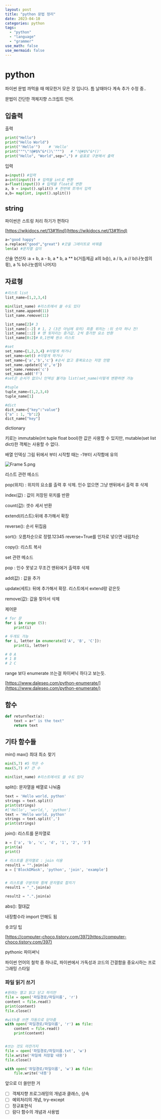 ```yaml
---
layout: post
title: "python 문법 정리"
date: 2023-04-10
categories: python
tags:
  - "python"
  - "language"
  - "grammer"
use_math: false
use_mermaid: false
---
```


# python

파이썬 문법 까먹을 때 메모한거 모은 것 입니다. 틈 날때마다 계속 추가 수정 중..

문법이 간단한 객체지향 스크립트 언어.

## 입출력

출력

```python
print("Hello")
print("Hello World")
print("'Hello'")    # 'Hello'
print("""\"!@#$%^&*()\'""")   # "!@#$%^&*()'
print("Hello", "World",sep=",") # 쉼표로 구분해서 출력
```

입력

```python
a=input() #입력
a=int(input()) # 입력을 int로 변환
a=float(input()) # 입력을 float로 변환
a, b = input().split() # 한번에 쪼개서 입력
a,b= map(int, input().split())
```

## string

파이썬은 스트링 처리 하기가 편하다

[https://wikidocs.net/13#1find](https://wikidocs.net/13#1find)

```python
a="good happy"
a.replace("good","great") #굿을 그레이트로 바꿔줌
len(a) #문자열 길이
```

산술 연산자 :a + b, a - b, a \* b, a \*\* b(거듭제곱 a의 b승), a / b, a // b(나눗셈의 몫), a % b(나눗셈의 나머지)

## 자료형

```python
#리스트 list
list_name=[1,2,3,4]

min(list_name) #리스트에서 쓸 수도 있다
list_name.append(11)
list_name.remove(11)

list_name[2]# 3
list_name[:-2] # 1, 2 (3은 아님에 유의) 최종 위치는 :뒤 숫자 하나 전!
list_name[::2] # 맨 뒷자리는 증가값. 2씩 증가한 요소 반환
list_name[0:2]# 0,1번째 원소 리스트

#set
set_name={1,2,3,4} #이렇게 하거나
set_name=set() #이렇게 하거나
set_name={'a','b','c'} #순서 없고 중복요소는 저장 안함
set_name.update({'d','e'})
set_name.remove('c')
set_name.add('f')
#set은 순서가 없으니 인덱싱 불가능 list(set_name)이렇게 변환하면 가능

#tuple
tuple_name=(1,2,3,4)
tuple_name[1]

#dict
dict_name={"key":"value"}
{"a" : 1, "b":2}
dict_name["key"]
```

dictionary

키로는 immutable(int tuple float bool)한 값은 사용할 수 있지만, mutable(set list dict)한 객체는 사용할 수 없다.

배열 인덱싱 그림 뒤에서 부터 시작할 때는 -1부터 시작함에 유의

![Frame 5.png](https://blogger.googleusercontent.com/img/a/AVvXsEiONORxtZVgEyqZ628qWo8eyyM1BGsyY1S_-IH89NloDNwaW05V6dN-4jdUTQEEsRyKBFJDYSw8rwNr1QCDVyYjWm9V0cn1vuCau1B_Xee_fSPdAwVycgz9b_KU03405Tn5K4vRjsBV6kegKDOVWFsStNE3BJEK2XRxlugm7_04D8rCAQft5V9-sLV9dA)

리스트 관련 메소드

pop(위치) : 위치의 요소를 출력 후 삭제. 인수 없으면 그냥 맨뒤에서 출력 후 삭제

index(값) : 값이 저장된 위치를 반환

count(값): 갯수 세서 반환

extend(리스트):뒤에 추가해서 확장

reverse(): 순서 뒤집음

sort(): 오름차순으로 정렬.12345 reverse=True를 인자로 넣으면 내림차순

copy(): 리스트 복사

set 관련 메소드

pop : 인수 못넣고 무조건 맨뒤에거 출력후 삭제

add(값) : 값을 추가

update(세트): 뒤에 추가해서 확장. 리스트에서 extend랑 같은듯

remove(값): 값을 찾아서 삭제

제어문

```python
# for 문
for i in range (5):
	print(i)

# 두개도 가능
for i, letter in enumerate(['A', 'B', 'C']):
	print(i, letter)

# 0 A
# 1 B
# 2 C
```

range 보다 enumerate 쓰는걸 파이써닉 하다고 보는듯.

[https://www.daleseo.com/python-enumerate/](https://www.daleseo.com/python-enumerate/)

## 함수

```python
def returnText(a):
    text = a+" is the text"
    return text
```

## 기타 함수들

min() max() 최대 최소 찾기

```python
min(5,7) #5 작은 수
max(5,7) #7 큰 수

min(list_name) #리스트에서도 쓸 수도 있다
```

split(): 문자열을 배열로 나눠줌

```python
text = 'Hello world, python'
strings = text.split()
print(strings)
#['Hello', 'world,', 'python']
text = 'Hello world, python'
strings = text.split(',')
print(strings)
```

join(): 리스트를 문자열로

```python
a = ['a', 'b', 'c', 'd', '1', '2', '3']
print(a)
print()

# 리스트를 문자열로 : join 이용
result1 = "".join(a)
a = ['BlockDMask', 'python', 'join', 'example']

 
# 리스트를 구분자와 함께 문자열로 합치기
result1 = "_".join(a)

result2 = ".".join(a)
```

abs(): 절대값

내장함수라 import 안해도 됨

숏코딩 팁

[https://computer-choco.tistory.com/397](https://computer-choco.tistory.com/397)

pythonic 파이써닉

파이썬 언어의 철학 중 하나로, 파이썬에서 가독성과 코드의 간결함을 중요시하는 프로그래밍 스타일

### 파일 읽기 쓰기

```python
#원래는 열고 읽고 닫고 하지만
file = open('파일경로/파일이름', 'r')
content = file.read()
print(content)
file.close()

#with를 쓰면 자동으로 닫아줌
with open('파일경로/파일이름', 'r') as file:
    content = file.read()
    print(content)


#쓰는 것도 마찬가지
file = open('파일경로/파일이름.txt', 'w')
file.write('파일에 저장할 내용')
file.close()

with open('파일경로/파일이름', 'w') as file:
    file.write('내용')
```

앞으로 더 쓸만한 거

- [ ] 객체지향 프로그래밍의 개념과 클래스, 상속
- [ ] 예외처리의 개념, try-except
- [ ] 정규표현식
- [ ] 람다 함수의 개념과 사용법
